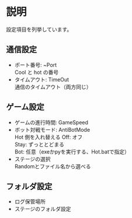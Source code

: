 # 説明

設定項目を列挙しています。

## 通信設定

- ポート番号: ~Port  
    Cool と hot の番号
- タイムアウト: TimeOut  
    通信のタイムアウト（両方同じ）

## ゲーム設定

- ゲームの進行時間: GameSpeed
- ボット対戦モード: AntiBotMode  
    Hot 側を入れ替える
    Off: オフ  
    Stay: ずっととどまる  
    Bot: 任意（exeかpyを実行する、Hot.batで指定）
- ステージの選択  
    Randomとファイル名から選べる

## フォルダ設定

- ログ保管場所
- ステージのフォルダ設定
